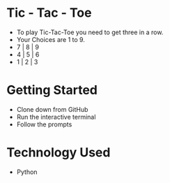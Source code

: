 # Tic - Tac - Toe

- To play Tic-Tac-Toe you need to get three in a row. 
- Your Choices are 1 to 9.
- 7 | 8 | 9 
- 4 | 5 | 6
- 1 | 2 | 3

# Getting Started
- Clone down from GitHub
- Run the interactive terminal
- Follow the prompts 

# Technology Used
- Python